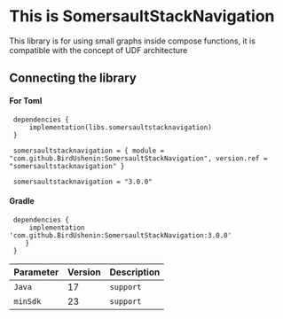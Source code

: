 
# This is SomersaultStackNavigation

This library is for using small graphs inside compose functions, it is compatible with the concept of UDF architecture

## Connecting the library

#### For Toml

```
 dependencies {
     implementation(libs.somersaultstacknavigation)
 }    
```
```
 somersaultstacknavigation = { module = "com.github.BirdUshenin:SomersaultStackNavigation", version.ref = "somersaultstacknavigation" }

```
```
 somersaultstacknavigation = "3.0.0"
```

#### Gradle
```
 dependencies {
     implementation 'com.github.BirdUshenin:SomersaultStackNavigation:3.0.0'
	}
 }    
```

| Parameter | Version     | Description                |
| :-------- | :------- | :------------------------- |
| `Java` | 17 | `support` |
| `minSdk` | 23 | `support` |
